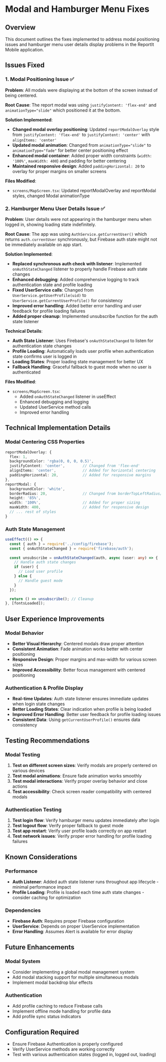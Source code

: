 # Modal and Hamburger Menu Fixes

## Overview
This document outlines the fixes implemented to address modal positioning issues and hamburger menu user details display problems in the ReportIt Mobile application.

## Issues Fixed

### 1. Modal Positioning Issue ✅

**Problem**: All modals were displaying at the bottom of the screen instead of being centered.

**Root Cause**: The report modal was using `justifyContent: 'flex-end'` and `animationType="slide"` which positioned it at the bottom.

**Solution Implemented**:
- **Changed modal overlay positioning**: Updated `reportModalOverlay` style from `justifyContent: 'flex-end'` to `justifyContent: 'center'` with `alignItems: 'center'`
- **Updated modal animation**: Changed from `animationType="slide"` to `animationType="fade"` for better center positioning effect
- **Enhanced modal container**: Added proper width constraints (`width: '100%'`, `maxWidth: 400`) and padding for better centering
- **Maintained responsive design**: Added `paddingHorizontal: 20` to overlay for proper margins on smaller screens

**Files Modified**:
- `screens/MapScreen.tsx`: Updated reportModalOverlay and reportModal styles, changed Modal animationType

### 2. Hamburger Menu User Details Issue ✅

**Problem**: User details were not appearing in the hamburger menu when logged in, showing loading state indefinitely.

**Root Cause**: The app was using `AuthService.getCurrentUser()` which returns `auth.currentUser` synchronously, but Firebase auth state might not be immediately available on app start.

**Solution Implemented**:
- **Replaced synchronous auth check with listener**: Implemented `onAuthStateChanged` listener to properly handle Firebase auth state changes
- **Enhanced debugging**: Added comprehensive logging to track authentication state and profile loading
- **Fixed UserService calls**: Changed from `UserService.getUserProfile(uid)` to `UserService.getCurrentUserProfile()` for consistency
- **Improved error handling**: Added better error handling and user feedback for profile loading failures
- **Added proper cleanup**: Implemented unsubscribe function for the auth state listener

**Technical Details**:
- **Auth State Listener**: Uses Firebase's `onAuthStateChanged` to listen for authentication state changes
- **Profile Loading**: Automatically loads user profile when authentication state confirms user is logged in
- **Loading States**: Proper loading state management for better UX
- **Fallback Handling**: Graceful fallback to guest mode when no user is authenticated

**Files Modified**:
- `screens/MapScreen.tsx`: 
  - Added `onAuthStateChanged` listener in useEffect
  - Enhanced debugging and logging
  - Updated UserService method calls
  - Improved error handling

## Technical Implementation Details

### Modal Centering CSS Properties
```typescript
reportModalOverlay: {
  flex: 1,
  backgroundColor: 'rgba(0, 0, 0, 0.5)',
  justifyContent: 'center',        // Changed from 'flex-end'
  alignItems: 'center',            // Added for horizontal centering
  paddingHorizontal: 20,           // Added for responsive margins
},
reportModal: {
  backgroundColor: 'white',
  borderRadius: 20,                // Changed from borderTopLeftRadius/borderTopRightRadius
  height: '85%',
  width: '100%',                   // Added for proper sizing
  maxWidth: 400,                   // Added for responsive design
  // ... rest of styles
}
```

### Auth State Management
```typescript
useEffect(() => {
  const { auth } = require('../config/firebase');
  const { onAuthStateChanged } = require('firebase/auth');
  
  const unsubscribe = onAuthStateChanged(auth, async (user: any) => {
    // Handle auth state changes
    if (user) {
      // Load user profile
    } else {
      // Handle guest mode
    }
  });

  return () => unsubscribe(); // Cleanup
}, [fontsLoaded]);
```

## User Experience Improvements

### Modal Behavior
- **Better Visual Hierarchy**: Centered modals draw proper attention
- **Consistent Animation**: Fade animation works better with center positioning
- **Responsive Design**: Proper margins and max-width for various screen sizes
- **Improved Accessibility**: Better focus management with centered positioning

### Authentication & Profile Display
- **Real-time Updates**: Auth state listener ensures immediate updates when login state changes
- **Better Loading States**: Clear indication when profile is being loaded
- **Improved Error Handling**: Better user feedback for profile loading issues
- **Consistent Data**: Using `getCurrentUserProfile()` ensures data consistency

## Testing Recommendations

### Modal Testing
1. **Test on different screen sizes**: Verify modals are properly centered on various devices
2. **Test modal animations**: Ensure fade animation works smoothly
3. **Test modal interactions**: Verify proper overlay behavior and close actions
4. **Test accessibility**: Check screen reader compatibility with centered modals

### Authentication Testing
1. **Test login flow**: Verify hamburger menu updates immediately after login
2. **Test logout flow**: Verify proper fallback to guest mode
3. **Test app restart**: Verify user profile loads correctly on app restart
4. **Test network issues**: Verify proper error handling for profile loading failures

## Known Considerations

### Performance
- **Auth Listener**: Added auth state listener runs throughout app lifecycle - minimal performance impact
- **Profile Loading**: Profile is loaded each time auth state changes - consider caching for optimization

### Dependencies
- **Firebase Auth**: Requires proper Firebase configuration
- **UserService**: Depends on proper UserService implementation
- **Error Handling**: Assumes Alert is available for error display

## Future Enhancements

### Modal System
- Consider implementing a global modal management system
- Add modal stacking support for multiple simultaneous modals
- Implement modal backdrop blur effects

### Authentication
- Add profile caching to reduce Firebase calls
- Implement offline mode handling for profile data
- Add profile sync status indicators

## Configuration Required
- Ensure Firebase Authentication is properly configured
- Verify UserService methods are working correctly
- Test with various authentication states (logged in, logged out, loading)